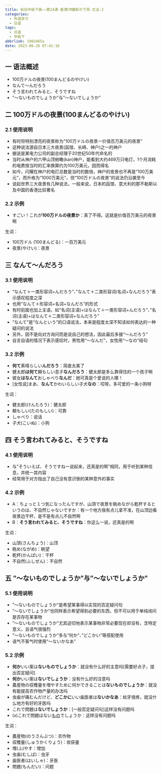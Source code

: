 ```yaml
---
title: 标日中级下册——第24课-香港CM撮影の下見-文法-2
categories:
  - 外语学习
  - 日语
tags:
  - 日语
  - 中级下
abbrlink: 1902465a
date: 2023-06-26 07:41:16
---
```

## 一 语法概述

* 100万ドルの夜景(100まんどるのやけい)
* なんて～んだろう
* そう言われてみると、そうですね
* ”～ないものでしょうか”与”～ないでしょうか”

<!--more-->

## 二 100万ドルの夜景(100まんどるのやけい)

### 2.1 使用说明

* 有时将特别漂亮的夜景称为“100万ドルの夜景ー价值百万美元的夜景”
* 这种说法源自日本三大夜景(函馆、长崎、神户)之一的神户
* 据说是某电力公司的副总经理于20世纪50年代命名的
* 当时从神户的六甲山顶俯瞰(kan)神户，能看到大约469万只电灯，1个月消耗的电费按当时的汇率换算约为100万美元，因而得名
* 如今，闪耀在神户的电灯总数是当时的数倍，神户的夜景也不再是“100万美元”，而升格为“1000万美元”，但“100万ドルの夜景”的说法仍沿袭至今
* 说起世界三大夜景有几种说法，一般来说，日本的函馆、意大利的那不勒斯以及中国的香港比较著名

### 2.2 示例

* すごい！これが**100万ドルの夜景か**：真了不得。这就是价值百万美元的夜景啊

生词：

* 100万ドル (100まんどる)：一百万美元
* 夜景(やけい)：夜景

## 三 なんて～んだろう

### 3.1 使用说明

* “なんて＋一类形容词+んだろう”、”なんて＋二类形容词/名词+なんだろう”表示感叹程度之深
* 也用“なんて＋形容词+名词+なんだろ”的形式
* 有时前面也加上主语，如“名词(主语)+はなんて＋一类形容词+んだろう”、”名词(主语)+はなんて＋二类形容词+なんだろう”
* ”なんて”是“なんという”的口语说法，本来是程度太深不知该如何表达的一种疑问的说法
* 另外，因不是向对方询问而是说自己的想法，因此最后多接“～んだろう”
* 自言自语的情况下表示感叹时，男性用“～なんだ”，女性用“～なの”结句

### 3.2 示例

* **何て**素晴らしい**んだろう**：简直太美了
* 健太郎**は何て**頼もしい息子**なんだろう**：健太郎是多么靠得住的一个孩子啊
* 彼女**はなんて**おしゃべり**なんだ**：她可真是个爱说的人哪！
* [女性说]まあ、**なんて**かわいらしい子犬**なの**：哎呀，多可爱的一条小狗呀

生词：

* 健太郎(けんたろう)：健太郎
* 頼もしい(たのもしい)：可靠
* しゃべり：说话
* 子犬(こいぬ)：小狗

## 四 そう言われてみると、そうですね

### 4.1 使用说明

* 与"そういえば、そうですねー说起来，还真是的啊"相同，用于听到某种信息，并统一其内容
* 经常用于对方指出了自己没有意识倒的某种意外的事实

### 4.2 示例

* A：ちょっと１つ気になったんですが、山頂で夜景を眺めながら乾杯するというのは、不自然じゃないですか：有一个地方我有点儿拿不准，在山顶边看夜景边干杯，是不是有点儿不自然啊
* B：**そう言われてみると、そうですね**：你这么一说，还真是的啊

生词：

* 山頂(さんちょう)：山顶
* 眺め(ながめ)：眺望
* 乾杯(かんぱい)：干杯
* 不自然(ふしぜん)：不自然

## 五 ”～ないものでしょうか”与”～ないでしょうか”

### 5.1 使用说明

* ”～ないものでしょうか”是希望某事得以实现的否定疑问句
* ”～ないでしょうか”也同样表示希望得到必要的东西，但不可以用于单纯询问是否存在某事物
* ”～ないものでしょうか”尤其迫切地表示某事物非常必要现在却没有，含特定意义，且语气很强烈
* ”～ないものでしょうか”多与“何か”、”どこかい”等搭配使用
* 语气不客气时使用“～ないかなあ”

### 5.2 示例

* **何か**いい案は**ないものでしょうか**：就没有什么好的主意吗[需要好点子，提出否定疑问]
* **何か**いい案は**ないでしょうか**：没有什么好的注意吗
* 農産物の収穫量を増やすために何かできることは**ないものでしょうか**：就没有能提高农作物产量的办法吗
* 虫歯が痛むんだけど、**どこかに**いい歯医者は**ないかなあ**：蛀牙很疼，就没什么地方有好的牙医吗
* これで問題は**ないでしょうか**：[一般否定疑问句]这样没有问题吗
* (x)これで問題はない<u>もの</u>でしょうか：这样没有问题吗

生词：

* 農産物(のうさんぶつ)：农作物
* 収穫量(しゅうかくりょう)：收获量
* 増(ふ)やす：增加
* 虫歯(むしば)：虫牙
* 歯医者(はいしゃ)：牙医
* 問題(もんだい)：问题

